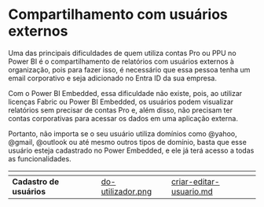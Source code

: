 # Compartilhamento com usuários externos

Uma das principais dificuldades de quem utiliza contas Pro ou PPU no Power BI é o compartilhamento de relatórios com usuários externos à organização, pois para fazer isso, é necessário que essa pessoa tenha um email corporativo e seja adicionado no Entra ID da sua empresa.

Com o Power BI Embedded, essa dificuldade não existe, pois, ao utilizar licenças Fabric ou Power BI Embedded, os usuários podem visualizar relatórios sem precisar de contas Pro e, além disso, não precisam ter contas corporativas para acessar os dados em uma aplicação externa.

Portanto, não importa se o seu usuário utiliza domínios como @yahoo, @gmail, @outlook ou até mesmo outros tipos de domínio, basta que esse usuário esteja cadastrado no Power Embedded, e ele já terá acesso a todas as funcionalidades.



<table data-view="cards"><thead><tr><th></th><th></th><th data-hidden data-card-cover data-type="files"></th><th data-hidden data-card-target data-type="content-ref"></th></tr></thead><tbody><tr><td><strong>Cadastro de usuários</strong></td><td></td><td><a href="../.gitbook/assets/do-utilizador.png">do-utilizador.png</a></td><td><a href="../portal-de-administracao/usuarios/criar-editar-usuario.md">criar-editar-usuario.md</a></td></tr></tbody></table>



